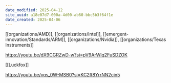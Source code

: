 ```yaml
---
date_modified: 2025-04-12
site_uuid: a18e07d7-000a-4d00-ab60-bbc5b3f64f1e
date_created: 2025-04-06
---
```


[[organizations/AMD]], [[organizations/Intel]], [[emergent-innovation/Standards/ARM]], [[organizations/Nvidia]], [[organizations/Texas Instruments]]

https://youtu.be/dX9CGRZwD-w?si=pV9ArWlq2FuSDZOK

[[Luckfox]]

https://youtu.be/vqs_0W-MSB0?si=KC2ft8YrrNN2cin5